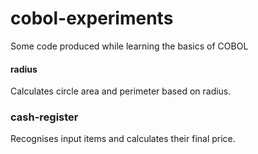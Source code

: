 # cobol-experiments
Some code produced while learning the basics of COBOL

#### radius
  Calculates circle area and perimeter based on radius.
  
### cash-register
  Recognises input items and calculates their final price.

